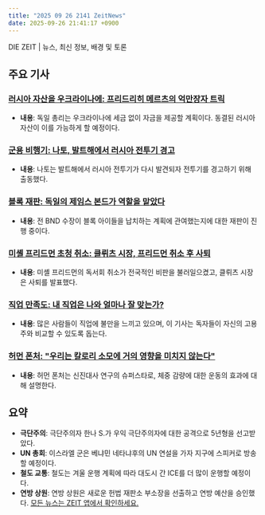 ```yaml
---
title: "2025 09 26 2141 ZeitNews"
date: 2025-09-26 21:41:17 +0900
---
```


DIE ZEIT | 뉴스, 최신 정보, 배경 및 토론 

## 주요 기사 

### [러시아 자산을 우크라이나에: 프리드리히 메르츠의 억만장자 트릭](https://www.zeit.de/politik/deutschland/2025-09/russische-vermoegen-ukraine-kredit-friedrich-merz)
- **내용**: 독일 총리는 우크라이나에 세금 없이 자금을 제공할 계획이다. 동결된 러시아 자산이 이를 가능하게 할 예정이다. 

### [군용 비행기: 나토, 발트해에서 러시아 전투기 경고](https://www.zeit.de/politik/ausland/2025-09/militaerflugzeuge-nato-alarmiert-abfangjaeger-russische-kampfjets-ostsee-gxe)
- **내용**: 나토는 발트해에서 러시아 전투기가 다시 발견되자 전투기를 경고하기 위해 출동했다. 

### [블록 재판: 독일의 제임스 본드가 역할을 맡았다](https://www.zeit.de/2025/41/block-prozess-august-hanning-werner-mauss-kinder-entfuehrung)
- **내용**: 전 BND 수장이 블록 아이들을 납치하는 계획에 관여했는지에 대한 재판이 진행 중이다. 

### [미셸 프리드먼 초청 취소: 클뤼츠 시장, 프리드먼 취소 후 사퇴](https://www.zeit.de/gesellschaft/zeitgeschehen/2025-09/michel-friedman-ausladung-literaturhaus-kluetz-ruecktritt-buergermeister-juergen-mevius)
- **내용**: 미셸 프리드먼의 독서회 취소가 전국적인 비판을 불러일으켰고, 클뤼츠 시장은 사퇴를 발표했다. 

### [직업 만족도: 내 직업은 나와 얼마나 잘 맞는가?](https://www.zeit.de/arbeit/2025-09/zufriedenheit-job-berufswahl-arbeitgeber-job-crafting)
- **내용**: 많은 사람들이 직업에 불만을 느끼고 있으며, 이 기사는 독자들이 자신의 고용주와 비교할 수 있도록 돕는다. 

### [허먼 폰처: "우리는 칼로리 소모에 거의 영향을 미치지 않는다"](https://www.zeit.de/gesundheit/2025-09/herman-pontzer-stoffwechsel-forschung-kalorien-fitness-einfluss-gxe)
- **내용**: 허먼 폰처는 신진대사 연구의 슈퍼스타로, 체중 감량에 대한 운동의 효과에 대해 설명한다. 

## 요약 
- **극단주의**: 극단주의자 한나 S.가 우익 극단주의자에 대한 공격으로 5년형을 선고받았다. 
- **UN 총회**: 이스라엘 군은 베냐민 네타냐후의 UN 연설을 가자 지구에 스피커로 방송할 예정이다. 
- **철도 교통**: 철도는 겨울 운행 계획에 따라 대도시 간 ICE를 더 많이 운행할 예정이다. 
- **연방 상원**: 연방 상원은 새로운 헌법 재판소 부소장을 선출하고 연방 예산을 승인했다. [모든 뉴스는 ZEIT 앱에서 확인하세요.](https://www.zeit.de/administratives/zeit-online-app-ios-android)